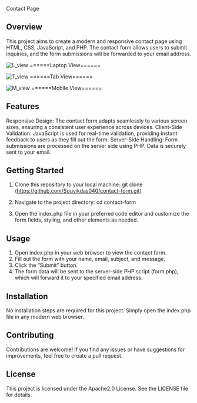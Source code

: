 Contact Page

Overview
--------
This project aims to create a modern and responsive contact page using HTML, CSS, JavaScript, and PHP. The contact form allows users to submit inquiries, and the form submissions will be forwarded to your email address.

![L_view](https://github.com/Souvikdas040/contact-form/assets/106548388/956c0d81-c6d6-4609-849e-83fbe7617ba4)
======Laptop View======


![T_view](https://github.com/Souvikdas040/contact-form/assets/106548388/1baac648-a374-4c1f-be12-54de8b6ff012)
======Tab View======


![M_view](https://github.com/Souvikdas040/contact-form/assets/106548388/893a6f2a-7b37-4ec0-8a1f-c21a0f600d2f)
======Mobile View======


Features
--------
Responsive Design: The contact form adapts seamlessly to various screen sizes, ensuring a consistent user experience across devices.
Client-Side Validation: JavaScript is used for real-time validation, providing instant feedback to users as they fill out the form.
Server-Side Handling: Form submissions are processed on the server side using PHP. Data is securely sent to your email.

Getting Started
---------------
1. Clone this repository to your local machine:
    git clone (https://github.com/Souvikdas040/contact-form.git)

2. Navigate to the project directory:
    cd contact-form

4. Open the index.php file in your preferred code editor and customize the form fields, styling, and other elements as needed.

Usage
-----
1. Open index.php in your web browser to view the contact form.
2. Fill out the form with your name, email, subject, and message.
3. Click the “Submit” button.
4. The form data will be sent to the server-side PHP script (form.php), which will forward it to your specified email address.

Installation
------------
No installation steps are required for this project. Simply open the index.php file in any modern web browser.

Contributing
------------
Contributions are welcome! If you find any issues or have suggestions for improvements, feel free to create a pull request.

License
-------
This project is licensed under the Apache2.0 License. See the LICENSE file for details.
